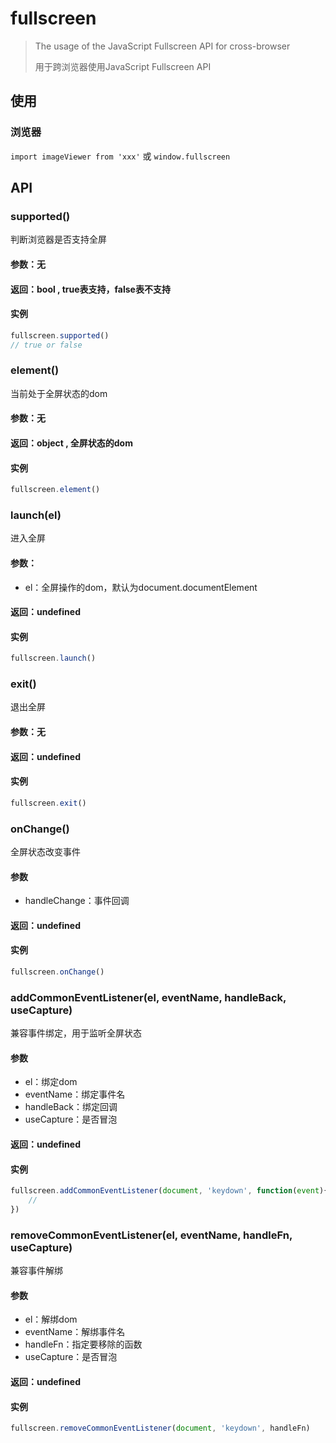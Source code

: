 # fullscreen
> The usage of the JavaScript Fullscreen API for cross-browser
> 
> 用于跨浏览器使用JavaScript Fullscreen API

## 使用

### 浏览器
`import imageViewer from 'xxx'` 或 `window.fullscreen`

## API

### supported()
判断浏览器是否支持全屏

#### 参数：无
#### 返回：bool , true表支持，false表不支持
#### 实例
``` javascript
fullscreen.supported()
// true or false
```

### element()
当前处于全屏状态的dom

#### 参数：无
#### 返回：object , 全屏状态的dom
#### 实例
``` javascript
fullscreen.element()
```

### launch(el)
进入全屏

#### 参数：
* el：全屏操作的dom，默认为document.documentElement

#### 返回：undefined
#### 实例
``` javascript
fullscreen.launch()
```

### exit()
退出全屏

#### 参数：无
#### 返回：undefined
#### 实例
``` javascript
fullscreen.exit()
```

### onChange()
全屏状态改变事件

#### 参数
* handleChange：事件回调

#### 返回：undefined
#### 实例
``` javascript
fullscreen.onChange()
```

### addCommonEventListener(el, eventName, handleBack, useCapture)
兼容事件绑定，用于监听全屏状态

#### 参数
* el：绑定dom
* eventName：绑定事件名
* handleBack：绑定回调
* useCapture：是否冒泡

#### 返回：undefined
#### 实例
``` javascript
fullscreen.addCommonEventListener(document, 'keydown', function(event){
    // 
})
```

### removeCommonEventListener(el, eventName, handleFn, useCapture)
兼容事件解绑

#### 参数
* el：解绑dom
* eventName：解绑事件名
* handleFn：指定要移除的函数
* useCapture：是否冒泡

#### 返回：undefined
#### 实例
``` javascript
fullscreen.removeCommonEventListener(document, 'keydown', handleFn)
```
